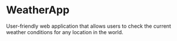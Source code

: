 # WeatherApp
User-friendly web application that allows users to check the current weather conditions for any location in the world.
